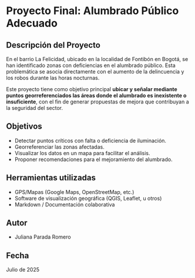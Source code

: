 # Proyecto Final: Alumbrado Público Adecuado

## Descripción del Proyecto

En el barrio La Felicidad, ubicado en la localidad de Fontibón en Bogotá, se han identificado zonas con deficiencias en el alumbrado público. Esta problemática se asocia directamente con el aumento de la delincuencia y los robos durante las horas nocturnas.

Este proyecto tiene como objetivo principal **ubicar y señalar mediante puntos georreferenciados las áreas donde el alumbrado es inexistente o insuficiente**, con el fin de generar propuestas de mejora que contribuyan a la seguridad del sector.

## Objetivos

- Detectar puntos críticos con falta o deficiencia de iluminación.
- Georreferenciar las zonas afectadas.
- Visualizar los datos en un mapa para facilitar el análisis.
- Proponer recomendaciones para el mejoramiento del alumbrado.

## Herramientas utilizadas

- GPS/Mapas (Google Maps, OpenStreetMap, etc.)
- Software de visualización geográfica (QGIS, Leaflet, u otros)
- Markdown / Documentación colaborativa

## Autor

- Juliana Parada Romero

## Fecha

Julio de 2025